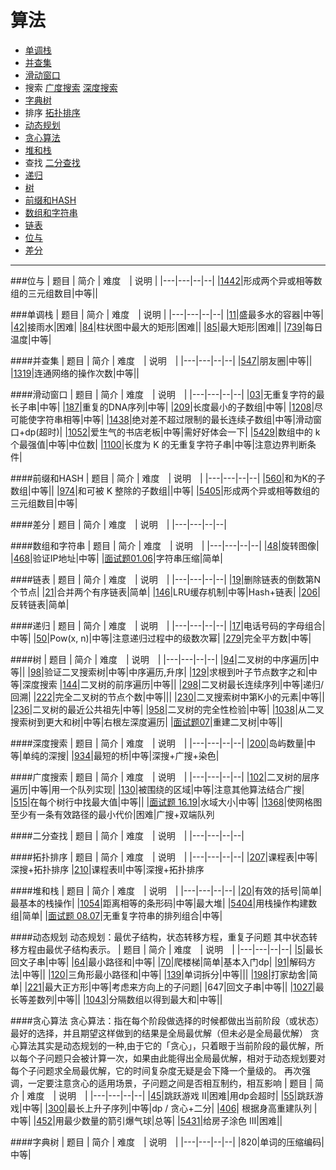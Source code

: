 # 算法

- [单调栈](#id_monoStack)
- [并查集](#id_join)
- [滑动窗口](#id_smoothWind)
- 搜索
  [广度搜索](#id_bfs)
  [深度搜索](#id_dfs)
- [字典树](#id_dict)
- 排序
  [拓扑排序](#id_topologyRange)
- [动态规划](#id_dp)
- [贪心算法](#id_greedy)
- [堆和栈](#id_stack)
- 查找
  [二分查找](#id_binarySearch)
- [递归](#id_recursive)
- [树](#id_tree)
- [前缀和HASH](#id_preHash)
- [数组和字符串](#id_string)
- [链表](#id_linklist)
- [位与](#id_bitAnd)
- [差分](#id_diff)

---

###<span id="id_bitAnd">位与</span>
| 题目 | 简介 | 难度　| 说明 |
|---|---|--|--|
|[1442](exercise/1442.md)|形成两个异或相等数组的三元组数目|中等||

###<span id="id_monoStack">单调栈</span>
| 题目 | 简介 | 难度　| 说明 |
|---|---|--|--|
|[11](exercise/11.md)|盛最多水的容器|中等|
|[42](exercise/42.md)|接雨水|困难|
|[84](exercise/84.md)|柱状图中最大的矩形|困难||
|[85](exercise/85.md)|最大矩形|困难||
|[739](exercise/739.md)|每日温度|中等|

####<span id="id_join">并查集</span>
| 题目 | 简介 | 难度　| 说明　|
|---|---|--|--|
|[547](exercise/547.md)|朋友圈|中等||
|[1319](exercise/1319.md)|连通网络的操作次数|中等||

####<span id="id_smoothWind">滑动窗口</span>
| 题目 | 简介 | 难度　| 说明　|
|---|---|--|--|
|[03](exercise/03.md)|无重复字符的最长子串|中等|
|[187](exercise/187.md)|重复的DNA序列|中等|
|[209](exercise/209.md)|长度最小的子数组|中等|
|[1208](exercise/1208.md)|尽可能使字符串相等|中等|
|[1438](exercise/1438.md)|绝对差不超过限制的最长连续子数组|中等|滑动窗口+dp(超时)|
|[1052](exercise/1052.md)|爱生气的书店老板|中等|需好好体会一下|
|[5429](exercise/5429.md)|数组中的 k 个最强值|中等|中位数|
|[1100](exercise/1100.md)|长度为 K 的无重复字符子串|中等|注意边界判断条件|

####<span id="id_preHash">前缀和HASH</span>
| 题目 | 简介 | 难度　| 说明　|
|---|---|--|--|
|[560](exercise/560.md)|和为K的子数组|中等||
|[974](exercise/974.md)|和可被 K 整除的子数组||中等|
|[5405](exercise/5405.md)|形成两个异或相等数组的三元组数目|中等|

####<span id="id_diff">差分</span>
| 题目 | 简介 | 难度　| 说明　|
|---|---|--|--|

####<span id="id_string">数组和字符串</span>
| 题目 | 简介 | 难度　| 说明　|
|---|---|--|--|
|[48](exercise/48.md)|旋转图像|
|[468](exercise/468.md)|验证IP地址|中等|
|[面试题01.06](exercise/interview_01_06.md)|字符串压缩|简单|

####<span id="id_linklist">链表</span>
| 题目 | 简介 | 难度　| 说明　|
|---|---|--|--|
|[19](exercise/19.md)|删除链表的倒数第N个节点|
|[21](exercise/21.md)|合并两个有序链表|简单|
|[146](exercise/146.md)|LRU缓存机制|中等|Hash+链表|
|[206](exercise/206.md)|反转链表|简单|

####<span id="id_recursive">递归</span>
| 题目 | 简介 | 难度　| 说明　|
|---|---|--|--|
|[17](exercise/17.md)|电话号码的字母组合|中等|
|[50](exercise/50.md)|Pow(x, n)|中等|注意递归过程中的级数次幂|
|[279](exercise/279.md)|完全平方数|中等|

####<span id="id_tree">树</span>
| 题目 | 简介 | 难度　| 说明　|
|---|---|--|--|
|[94](exercise/94.md)|二叉树的中序遍历|中等||
|[98](exercise/98.md)|验证二叉搜索树|中等|中序遍历,升序|
|[129](exercise/129.md)|求根到叶子节点数字之和|中等|深度搜索
|[144](exercise/144.md)|二叉树的前序遍历|中等||
|[298](exercise/298.md)|二叉树最长连续序列|中等|递归/回溯|
|[222](exercise/222.md)|完全二叉树的节点个数|中等|||
|[230](exercise/230.md)|二叉搜索树中第K小的元素|中等||
|[236](exercise/236.md)|二叉树的最近公共祖先|中等|
|[958](exercise/958.md)|二叉树的完全性检验|中等|
|[1038](exercise/1038.md)|从二叉搜索树到更大和树|中等|右根左深度遍历|
|[面试题07](exercise/interview_07.md)|重建二叉树|中等||

####<span id="id_dfs">深度搜索</span>
| 题目 | 简介 | 难度　| 说明　|
|---|---|--|--|
|[200](exercise/200.md)|岛屿数量|中等|单纯的深搜|
|[934](exercise/934.md)|最短的桥|中等|深搜+广搜+染色|

####<span id="id_bfs">广度搜索</span>
| 题目 | 简介 | 难度　| 说明　|
|---|---|--|--|
|[102](exercise/102.md)|二叉树的层序遍历|中等|用一个队列实现|
|[130](exercise/130.md)|被围绕的区域|中等|注意其他算法结合广搜|
|[515](exercise/515.md)|在每个树行中找最大值|中等||
|[面试题 16.19](exercise/review_16_19.md)|水域大小|中等|
|[1368](exercise/1368.md)|使网格图至少有一条有效路径的最小代价|困难|广搜+双端队列

####<span id="id_binarySearch">二分查找</span>
| 题目 | 简介 | 难度　| 说明　|
|---|---|--|--|

####<span id="id_topologyRange">拓扑排序</span>
| 题目 | 简介 | 难度　| 说明　|
|---|---|--|--|
|[207](exercise/207.md)|课程表|中等|深搜+拓扑排序
|[210](exercise/210.md)|课程表II|中等|深搜+拓扑排序

####<span id="id_stack">堆和栈</span>
| 题目 | 简介 | 难度　| 说明　|
|---|---|--|--|
|[20](exercise/20.md)|有效的括号|简单|最基本的栈操作|
|[1054](exercise/1054.md)|距离相等的条形码|中等|最大堆|
|[5404](exercise/5404.md)|用栈操作构建数组|简单|
|[面试题 08.07](exercise/interview_08_07.md)|无重复字符串的排列组合|中等|

####<span id="id_dp">动态规划</span>
动态规划：最优子结构，状态转移方程，重复子问题
其中状态转移方程由最优子结构表示。
| 题目 | 简介 | 难度　| 说明　|
|---|---|--|--|
|[5](exercise/5.md)|最长回文子串|中等|
|[64](exercise/64.md)|最小路径和|中等|
|[70](exercise/70.md)|爬楼梯|简单|基本入门dp|
|[91](exercise/91.md)|解码方法|中等||
|[120](exercise/120.md)|三角形最小路径和|中等|
|[139](exercise/139.md)|单词拆分|中等|||
|[198](exercise/198.md)|打家劫舍|简单|
|[221](exercise/221.md)|最大正方形|中等|考虑来方向上的子问题|
|647|回文子串|中等||
|[1027](exercise/1027.md)|最长等差数列|中等||
|[1043](exercise/1043.md)|分隔数组以得到最大和|中等||

####<span id="id_greedy">贪心算法</span>
贪心算法：指在每个阶段做选择的时候都做出当前阶段（或状态）最好的选择，并且期望这样做到的结果是全局最优解（但未必是全局最优解）
贪心算法其实是动态规划的一种,由于它的「贪心」，只着眼于当前阶段的最优解，所以每个子问题只会被计算一次，如果由此能得出全局最优解，相对于动态规划要对每个子问题求全局最优解，它的时间复杂度无疑是会下降一个量级的。
再次强调，一定要注意贪心的适用场景，子问题之间是否相互制约，相互影响
| 题目 | 简介 | 难度　| 说明　|
|---|---|--|--|
|[45](exercise/45.md)|跳跃游戏 II|困难|用dp会超时|
|[55](exercise/55.md)|跳跃游戏|中等|
|[300](exercise/300.md)|最长上升子序列|中等|dp / 贪心+二分|
|[406](exercise/406.md)| 根据身高重建队列 |中等|
|[452](exercise/452.md)|用最少数量的箭引爆气球|总等|
|[5431](exercise/5431.md)|给房子涂色 III|困难||

####<span id="id_dict">字典树</span>
| 题目 | 简介 | 难度　| 说明　|
|---|---|--|--|
|820|单词的压缩编码|中等|
